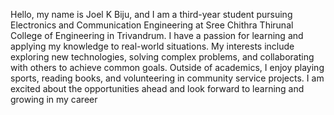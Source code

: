 Hello, my name is Joel K Biju, and I am a third-year student pursuing Electronics and Communication Engineering at Sree Chithra Thirunal College of Engineering in Trivandrum. I have a passion for learning and applying my knowledge to real-world situations. My interests include exploring new technologies, solving complex problems, and collaborating with others to achieve common goals. Outside of academics, I enjoy playing sports, reading books, and volunteering in community service projects. I am excited about the opportunities ahead and look forward to learning and growing in my career